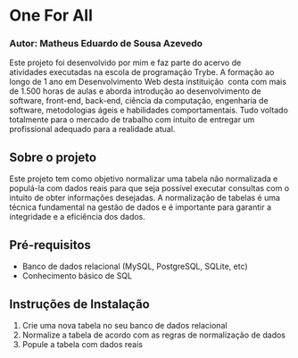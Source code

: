 # One For All
### Autor: Matheus Eduardo de Sousa Azevedo

Este projeto foi desenvolvido por mim e faz parte do acervo de atividades executadas na escola de programação Trybe. A formação ao longo de 1 ano em Desenvolvimento Web desta instituição  conta com mais de 1.500 horas de aulas e aborda introdução ao desenvolvimento de software, front-end, back-end, ciência da computação, engenharia de software, metodologias ágeis e habilidades comportamentais. Tudo voltado totalmente para o mercado de trabalho com intuito de entregar um profissional adequado para a realidade atual. 


## Sobre o projeto

Este projeto tem como objetivo normalizar uma tabela não normalizada e populá-la com dados reais para que seja possível executar consultas com o intuito de obter informações desejadas. A normalização de tabelas é uma técnica fundamental na gestão de dados e é importante para garantir a integridade e a eficiência dos dados.

## Pré-requisitos

-   Banco de dados relacional (MySQL, PostgreSQL, SQLite, etc)
-   Conhecimento básico de SQL

## Instruções de Instalação

1.  Crie uma nova tabela no seu banco de dados relacional
2.  Normalize a tabela de acordo com as regras de normalização de dados
3.  Popule a tabela com dados reais
